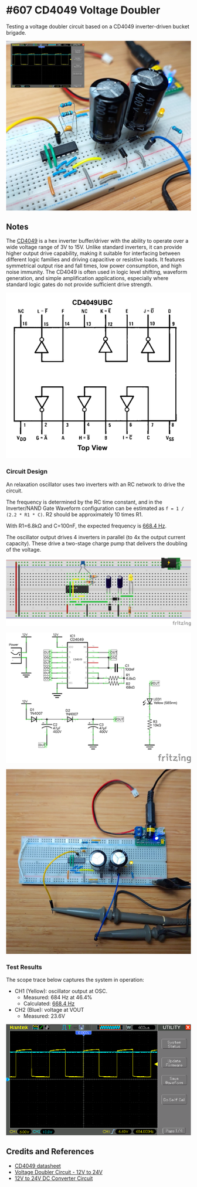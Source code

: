 # #607 CD4049 Voltage Doubler

Testing a voltage doubler circuit based on a CD4049 inverter-driven bucket brigade.

![Build](./assets/VoltageDoubler_build.jpg?raw=true)

## Notes

The [CD4049](https://www.futurlec.com/4000Series/CD4049.shtml) is a hex inverter buffer/driver with the ability to operate over a wide voltage range of 3V to 15V. Unlike standard inverters, it can provide higher output drive capability, making it suitable for interfacing between different logic families and driving capacitive or resistive loads. It features symmetrical output rise and fall times, low power consumption, and high noise immunity. The CD4049 is often used in logic level shifting, waveform generation, and simple amplification applications, especially where standard logic gates do not provide sufficient drive strength.

![cd4049-pinout](../assets/cd4049-pinout.png)

### Circuit Design

An relaxation oscillator uses two inverters with an RC network to drive the circuit.

The frequency is determined by the RC time constant,
and in the Inverter/NAND Gate Waveform configuration can be estimated as `f = 1 / (2.2 * R1 * C)`. R2 should be approximately 10 times R1.

With R1=6.8kΩ and C=100nF, the expected frequency is [668.4 Hz](https://www.wolframalpha.com/input?i=1%2F%282.2*6.8k%CE%A9*100nF%29).

The oscillator output drives 4 inverters in parallel (to 4x the output current capacity). These drive a two-stage charge pump that delivers the doubling of the voltage.

![bb](./assets/VoltageDoubler_bb.jpg?raw=true)

![schematic](./assets/VoltageDoubler_schematic.jpg?raw=true)

![bb_build](./assets/VoltageDoubler_bb_build.jpg?raw=true)

### Test Results

The scope trace below captures the system in operation:

* CH1 (Yellow): oscillator output at OSC.
    * Measured: 684 Hz at 46.4%
    * Calculated: [668.4 Hz](https://www.wolframalpha.com/input?i=1%2F%282.2*6.8k%CE%A9*100nF%29)
* CH2 (Blue): voltage at VOUT
    * Measured: 23.6V

![test_result](./assets/test_result.gif?raw=true)

## Credits and References

* [CD4049 datasheet](https://www.futurlec.com/4000Series/CD4049.shtml)
* [Voltage Doubler Circuit - 12V to 24V](https://www.circuits-diy.com/12v-to-24v-voltage-doubler-circuit-using-cd4049-ic/)
* [12V to 24V DC Converter Circuit](https://www.electronicshub.org/12v-24v-dc-converter-circuit/)
